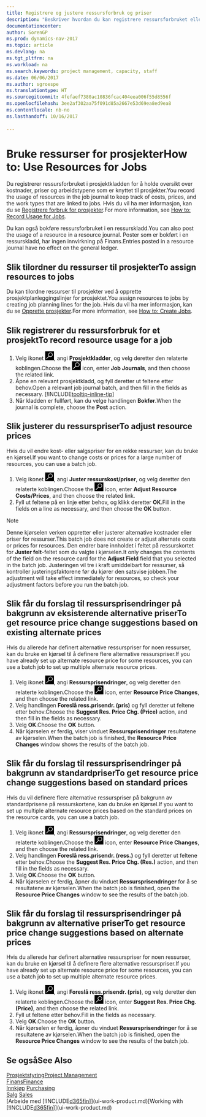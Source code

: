 ```yaml
---
title: Registrere og justere ressursforbruk og priser
description: "Beskriver hvordan du kan registrere ressursforbruket eller forbruket som er knyttet til et prosjekt, for å holde rede på og håndtere kostnader, priser og arbeidstyper."
documentationcenter: 
author: SorenGP
ms.prod: dynamics-nav-2017
ms.topic: article
ms.devlang: na
ms.tgt_pltfrm: na
ms.workload: na
ms.search.keywords: project management, capacity, staff
ms.date: 06/06/2017
ms.author: sgroespe
ms.translationtype: HT
ms.sourcegitcommit: 4fefaef7380ac10836fcac404eea006f55d8556f
ms.openlocfilehash: 3ee2af302aa75f091d85a2667e53d69ea8ed9ea8
ms.contentlocale: nb-no
ms.lasthandoff: 10/16/2017

---
```

# <a name="how-to-use-resources-for-jobs"></a><span data-ttu-id="3bb8f-103">Bruke ressurser for prosjekter</span><span class="sxs-lookup"><span data-stu-id="3bb8f-103">How to: Use Resources for Jobs</span></span>
<span data-ttu-id="3bb8f-104">Du registrerer ressursforbruket i prosjektkladden for å holde oversikt over kostnader, priser og arbeidstypene som er knyttet til prosjekter.</span><span class="sxs-lookup"><span data-stu-id="3bb8f-104">You record the usage of resources in the job journal to keep track of costs, prices, and the work types that are linked to jobs.</span></span> <span data-ttu-id="3bb8f-105">Hvis du vil ha mer informasjon, kan du se [Registrere forbruk for prosjekter](projects-how-record-job-usage.md).</span><span class="sxs-lookup"><span data-stu-id="3bb8f-105">For more information, see [How to: Record Usage for Jobs](projects-how-record-job-usage.md).</span></span>

<span data-ttu-id="3bb8f-106">Du kan også bokføre ressursforbruket i en ressurskladd.</span><span class="sxs-lookup"><span data-stu-id="3bb8f-106">You can also post the usage of a resource in a resource journal.</span></span> <span data-ttu-id="3bb8f-107">Poster som er bokført i en ressurskladd, har ingen innvirkning på Finans.</span><span class="sxs-lookup"><span data-stu-id="3bb8f-107">Entries posted in a resource journal have no effect on the general ledger.</span></span>

## <a name="to-assign-resources-to-jobs"></a><span data-ttu-id="3bb8f-108">Slik tilordner du ressurser til prosjekter</span><span class="sxs-lookup"><span data-stu-id="3bb8f-108">To assign resources to jobs</span></span>
<span data-ttu-id="3bb8f-109">Du kan tilordne ressurser til prosjekter ved å opprette prosjektplanleggingslinjer for prosjektet.</span><span class="sxs-lookup"><span data-stu-id="3bb8f-109">You assign resources to jobs by creating job planning lines for the job.</span></span> <span data-ttu-id="3bb8f-110">Hvis du vil ha mer informasjon, kan du se [Opprette prosjekter](projects-how-create-jobs.md).</span><span class="sxs-lookup"><span data-stu-id="3bb8f-110">For more information, see [How to: Create Jobs](projects-how-create-jobs.md).</span></span>

## <a name="to-record-resource-usage-for-a-job"></a><span data-ttu-id="3bb8f-111">Slik registrerer du ressursforbruk for et prosjekt</span><span class="sxs-lookup"><span data-stu-id="3bb8f-111">To record resource usage for a job</span></span>
1. <span data-ttu-id="3bb8f-112">Velg ikonet ![Søk etter side eller rapport](media/ui-search/search_small.png "Søk etter side eller rapport"), angi **Prosjektkladder**, og velg deretter den relaterte koblingen.</span><span class="sxs-lookup"><span data-stu-id="3bb8f-112">Choose the ![Search for Page or Report](media/ui-search/search_small.png "Search for Page or Report icon") icon, enter **Job Journals**, and then choose the related link.</span></span>
2. <span data-ttu-id="3bb8f-113">Åpne en relevant prosjektkladd, og fyll deretter ut feltene etter behov.</span><span class="sxs-lookup"><span data-stu-id="3bb8f-113">Open a relevant job journal batch, and then fill in the fields as necessary.</span></span> [!INCLUDE[tooltip-inline-tip](includes/tooltip-inline-tip_md.md)]
3. <span data-ttu-id="3bb8f-114">Når kladden er fullført, kan du velge handlingen **Bokfør**.</span><span class="sxs-lookup"><span data-stu-id="3bb8f-114">When the journal is complete, choose the **Post** action.</span></span>

## <a name="to-adjust-resource-prices"></a><span data-ttu-id="3bb8f-115">Slik justerer du ressurspriser</span><span class="sxs-lookup"><span data-stu-id="3bb8f-115">To adjust resource prices</span></span>
<span data-ttu-id="3bb8f-116">Hvis du vil endre kost- eller salgspriser for en rekke ressurser, kan du bruke en kjørsel.</span><span class="sxs-lookup"><span data-stu-id="3bb8f-116">If you want to change costs or prices for a large number of resources, you can use a batch job.</span></span>  

1. <span data-ttu-id="3bb8f-117">Velg ikonet ![Søk etter side eller rapport](media/ui-search/search_small.png "Søk etter side eller rapport"), angi **Juster ressurskost/priser**, og velg deretter den relaterte koblingen.</span><span class="sxs-lookup"><span data-stu-id="3bb8f-117">Choose the ![Search for Page or Report](media/ui-search/search_small.png "Search for Page or Report icon") icon, enter **Adjust Resource Costs/Prices**, and then choose the related link.</span></span>
2. <span data-ttu-id="3bb8f-118">Fyll ut feltene på en linje etter behov, og klikk deretter **OK**.</span><span class="sxs-lookup"><span data-stu-id="3bb8f-118">Fill in the fields on a line as necessary, and then choose the **OK** button.</span></span>

> [!NOTE]  
>   <span data-ttu-id="3bb8f-119">Denne kjørselen verken oppretter eller justerer alternative kostnader eller priser for ressurser.</span><span class="sxs-lookup"><span data-stu-id="3bb8f-119">This batch job does not create or adjust alternate costs or prices for resources.</span></span> <span data-ttu-id="3bb8f-120">Den endrer bare innholdet i feltet på ressurskortet for **Juster felt**-feltet som du valgte i kjørselen.</span><span class="sxs-lookup"><span data-stu-id="3bb8f-120">It only changes the contents of the field on the resource card for the **Adjust Field** field that you selected in the batch job.</span></span> <span data-ttu-id="3bb8f-121">Justeringen vil tre i kraft umiddelbart for ressurser, så kontroller justeringsfaktorene før du kjører den satsvise jobben.</span><span class="sxs-lookup"><span data-stu-id="3bb8f-121">The adjustment will take effect immediately for resources, so check your adjustment factors before you run the batch job.</span></span>

## <a name="to-get-resource-price-change-suggestions-based-on-existing-alternate-prices"></a><span data-ttu-id="3bb8f-122">Slik får du forslag til ressursprisendringer på bakgrunn av eksisterende alternative priser</span><span class="sxs-lookup"><span data-stu-id="3bb8f-122">To get resource price change suggestions based on existing alternate prices</span></span>
<span data-ttu-id="3bb8f-123">Hvis du allerede har definert alternative ressurspriser for noen ressurser, kan du bruke en kjørsel til å definere flere alternative ressurspriser.</span><span class="sxs-lookup"><span data-stu-id="3bb8f-123">If you have already set up alternate resource price for some resources, you can use a batch job to set up multiple alternate resource prices.</span></span>

1. <span data-ttu-id="3bb8f-124">Velg ikonet ![Søk etter side eller rapport](media/ui-search/search_small.png "Søk etter side eller rapport"), angi **Ressursprisendringer**, og velg deretter den relaterte koblingen.</span><span class="sxs-lookup"><span data-stu-id="3bb8f-124">Choose the ![Search for Page or Report](media/ui-search/search_small.png "Search for Page or Report icon") icon, enter **Resource Price Changes**, and then choose the related link.</span></span>
2. <span data-ttu-id="3bb8f-125">Velg handlingen **Foreslå ress.prisendr. (pris)** og fyll deretter ut feltene etter behov.</span><span class="sxs-lookup"><span data-stu-id="3bb8f-125">Choose the **Suggest Res. Price Chg. (Price)** action, and then fill in the fields as necessary.</span></span>
3. <span data-ttu-id="3bb8f-126">Velg **OK**.</span><span class="sxs-lookup"><span data-stu-id="3bb8f-126">Choose the **OK** button.</span></span>  
4. <span data-ttu-id="3bb8f-127">Når kjørselen er ferdig, viser vinduet **Ressursprisendringer** resultatene av kjørselen.</span><span class="sxs-lookup"><span data-stu-id="3bb8f-127">When the batch job is finished, the **Resource Price Changes** window shows the results of the batch job.</span></span>

## <a name="to-get-resource-price-change-suggestions-based-on-standard-prices"></a><span data-ttu-id="3bb8f-128">Slik får du forslag til ressursprisendringer på bakgrunn av standardpriser</span><span class="sxs-lookup"><span data-stu-id="3bb8f-128">To get resource price change suggestions based on standard prices</span></span>
<span data-ttu-id="3bb8f-129">Hvis du vil definere flere alternative ressurspriser på bakgrunn av standardprisene på ressurskortene, kan du bruke en kjørsel.</span><span class="sxs-lookup"><span data-stu-id="3bb8f-129">If you want to set up multiple alternate resource prices based on the standard prices on the resource cards, you can use a batch job.</span></span>  

1. <span data-ttu-id="3bb8f-130">Velg ikonet ![Søk etter side eller rapport](media/ui-search/search_small.png "Søk etter side eller rapport"), angi **Ressursprisendringer**, og velg deretter den relaterte koblingen.</span><span class="sxs-lookup"><span data-stu-id="3bb8f-130">Choose the ![Search for Page or Report](media/ui-search/search_small.png "Search for Page or Report icon") icon, enter **Resource Price Changes**, and then choose the related link.</span></span>
2. <span data-ttu-id="3bb8f-131">Velg handlingen **Foreslå ress.prisendr. (ress.)** og fyll deretter ut feltene etter behov.</span><span class="sxs-lookup"><span data-stu-id="3bb8f-131">Choose the **Suggest Res. Price Chg. (Res.)** action, and then fill in the fields as necessary.</span></span>  
3. <span data-ttu-id="3bb8f-132">Velg **OK**.</span><span class="sxs-lookup"><span data-stu-id="3bb8f-132">Choose the **OK** button.</span></span>  
4. <span data-ttu-id="3bb8f-133">Når kjørselen er ferdig, åpner du vinduet **Ressursprisendringer** for å se resultatene av kjørselen.</span><span class="sxs-lookup"><span data-stu-id="3bb8f-133">When the batch job is finished, open the **Resource Price Changes** window to see the results of the batch job.</span></span>

## <a name="to-get-resource-price-change-suggestions-based-on-alternate-prices"></a><span data-ttu-id="3bb8f-134">Slik får du forslag til ressursprisendringer på bakgrunn av alternative priser</span><span class="sxs-lookup"><span data-stu-id="3bb8f-134">To get resource price change suggestions based on alternate prices</span></span>
<span data-ttu-id="3bb8f-135">Hvis du allerede har definert alternative ressurspriser for noen ressurser, kan du bruke en kjørsel til å definere flere alternative ressurspriser.</span><span class="sxs-lookup"><span data-stu-id="3bb8f-135">If you have already set up alternate resource price for some resources, you can use a batch job to set up multiple alternate resource prices.</span></span>

1. <span data-ttu-id="3bb8f-136">Velg ikonet ![Søk etter side eller rapport](media/ui-search/search_small.png "Søk etter side eller rapport"), angi **Foreslå ress.prisendr. (pris)**, og velg deretter den relaterte koblingen.</span><span class="sxs-lookup"><span data-stu-id="3bb8f-136">Choose the ![Search for Page or Report](media/ui-search/search_small.png "Search for Page or Report icon") icon, enter **Suggest Res. Price Chg. (Price)**, and then choose the related link.</span></span>  
2. <span data-ttu-id="3bb8f-137">Fyll ut feltene etter behov.</span><span class="sxs-lookup"><span data-stu-id="3bb8f-137">Fill in the fields as necessary.</span></span>
3. <span data-ttu-id="3bb8f-138">Velg **OK**.</span><span class="sxs-lookup"><span data-stu-id="3bb8f-138">Choose the **OK** button.</span></span>  
4. <span data-ttu-id="3bb8f-139">Når kjørselen er ferdig, åpner du vinduet **Ressursprisendringer** for å se resultatene av kjørselen.</span><span class="sxs-lookup"><span data-stu-id="3bb8f-139">When the batch job is finished, open the **Resource Price Changes** window to see the results of the batch job.</span></span>

## <a name="see-also"></a><span data-ttu-id="3bb8f-140">Se også</span><span class="sxs-lookup"><span data-stu-id="3bb8f-140">See Also</span></span>
[<span data-ttu-id="3bb8f-141">Prosjektstyring</span><span class="sxs-lookup"><span data-stu-id="3bb8f-141">Project Management</span></span>](projects-manage-projects.md)  
[<span data-ttu-id="3bb8f-142">Finans</span><span class="sxs-lookup"><span data-stu-id="3bb8f-142">Finance</span></span>](finance.md)  
<span data-ttu-id="3bb8f-143">[Innkjøp](purchasing-manage-purchasing.md)       </span><span class="sxs-lookup"><span data-stu-id="3bb8f-143">[Purchasing](purchasing-manage-purchasing.md)       </span></span>  
<span data-ttu-id="3bb8f-144">[Salg](sales-manage-sales.md)   </span><span class="sxs-lookup"><span data-stu-id="3bb8f-144">[Sales](sales-manage-sales.md)   </span></span>  
<span data-ttu-id="3bb8f-145">[Arbeide med [!INCLUDE[d365fin](includes/d365fin_md.md)]](ui-work-product.md)</span><span class="sxs-lookup"><span data-stu-id="3bb8f-145">[Working with [!INCLUDE[d365fin](includes/d365fin_md.md)]](ui-work-product.md)</span></span>  

